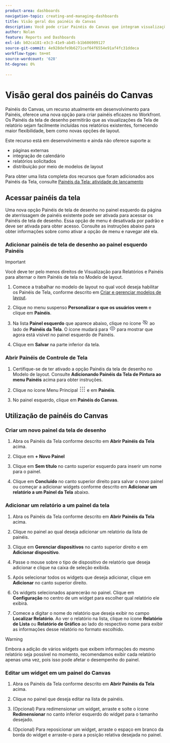 ```yaml
---
product-area: dashboards
navigation-topic: creating-and-managing-dashboards
title: Visão geral dos painéis do Canvas
description: Você pode criar Painéis do Canvas que integram visualizações do Reporting Canvas a relatórios tradicionais e apresentam novas opções de layout.
author: Nolan
feature: Reports and Dashboards
exl-id: b02ca181-e3c3-41e9-ab45-b1b606909127
source-git-commit: 4e928defe9b6271cef64f6554e91af4fc31ddeca
workflow-type: tm+mt
source-wordcount: '628'
ht-degree: 0%

---
```


# Visão geral dos painéis do Canvas

<!-- Audited: 12/2023 -->

Painéis do Canvas, um recurso atualmente em desenvolvimento para Painéis, oferece uma nova opção para criar painéis eficazes no Workfront. Os Painéis da tela de desenho permitirão que as visualizações da Tela de relatório sejam facilmente incluídas nos relatórios existentes, fornecendo maior flexibilidade, bem como novas opções de layout.

Este recurso está em desenvolvimento e ainda não oferece suporte a:
* páginas externas
* integração de calendário
* relatórios solicitados
* distribuição por meio de modelos de layout

Para obter uma lista completa dos recursos que foram adicionados aos Painéis da Tela, consulte [Painéis da Tela: atividade de lançamento](/help/quicksilver/product-announcements/betas/canvas-dashboards-beta/canvas-dashboards-release-activity.md)

## Acessar painéis da tela

Uma nova opção Painéis de tela de desenho no painel esquerdo da página de aterrissagem de painéis existente pode ser ativada para acessar os Painéis de tela de desenho. Essa opção de menu é desativada por padrão e deve ser ativada para obter acesso. Consulte as instruções abaixo para obter informações sobre como ativar a opção de menu e navegar até ela.

### Adicionar painéis de tela de desenho ao painel esquerdo Painéis

>[!IMPORTANT]
>
>Você deve ter pelo menos direitos de Visualização para Relatórios e Painéis para alternar o item Painéis de tela no Modelo de layout.

1. Comece a trabalhar no modelo de layout no qual você deseja habilitar os Painéis de Tela, conforme descrito em [Criar e gerenciar modelos de layout](../../../administration-and-setup/customize-workfront/use-layout-templates/create-and-manage-layout-templates.md).

1. Clique no menu suspenso **Personalizar o que os usuários veem** e clique em **Painéis**.

1. Na lista **Painel esquerdo** que aparece abaixo, clique no ícone ![](assets/delete-secondary-nav-item.png) ao lado de **Painéis da Tela**. O ícone mudará para ![](assets/add-secondary-nav-item.png) para mostrar que agora está visível no painel esquerdo de Painéis.

1. Clique em **Salvar** na parte inferior da tela.

### Abrir Painéis de Controle de Tela

1. Certifique-se de ter ativado a opção Painéis da tela de desenho no Modelo de layout. Consulte **Adicionando Painéis da Tela de Pintura ao menu Painéis** acima para obter instruções.

1. Clique no ícone Menu Principal ![](assets/main-menu-icon.png) e em **Painéis**.

1. No painel esquerdo, clique em **Painéis do Canvas**.

## Utilização de painéis do Canvas

### Criar um novo painel da tela de desenho

1. Abra os Painéis da Tela conforme descrito em **Abrir Painéis da Tela** acima.

1. Clique em **+ Novo Painel**

1. Clique em **Sem título** no canto superior esquerdo para inserir um nome para o painel.

1. Clique em **Concluído** no canto superior direito para salvar o novo painel ou começar a adicionar widgets conforme descrito em **Adicionar um relatório a um Painel da Tela** abaixo.

### Adicionar um relatório a um painel da tela

1. Abra os Painéis da Tela conforme descrito em **Abrir Painéis da Tela** acima.

1. Clique no painel ao qual deseja adicionar um relatório da lista de painéis.

1. Clique em **Gerenciar dispositivos** no canto superior direito e em **Adicionar dispositivo**.

1. Passe o mouse sobre o tipo de dispositivo de relatório que deseja adicionar e clique na caixa de seleção exibida.

1. Após selecionar todos os widgets que deseja adicionar, clique em **Adicionar** no canto superior direito.

1. Os widgets selecionados aparecerão no painel. Clique em **Configuração** no centro de um widget para escolher qual relatório ele exibirá.

1. Comece a digitar o nome do relatório que deseja exibir no campo **Localizar Relatório**. Ao ver o relatório na lista, clique no ícone **Relatório de Lista** ou **Relatório de Gráfico** ao lado do respectivo nome para exibir as informações desse relatório no formato escolhido.

>[!WARNING]
> Embora a adição de vários widgets que exibem informações do mesmo relatório seja possível no momento, recomendamos exibir cada relatório apenas uma vez, pois isso pode afetar o desempenho do painel.

### Editar um widget em um painel do Canvas

1. Abra os Painéis da Tela conforme descrito em **Abrir Painéis da Tela** acima.

1. Clique no painel que deseja editar na lista de painéis.

1. (Opcional) Para redimensionar um widget, arraste e solte o ícone **Redimensionar** no canto inferior esquerdo do widget para o tamanho desejado.

1. (Opcional) Para reposicionar um widget, arraste o espaço em branco da borda do widget e arraste-o para a posição relativa desejada no painel.
